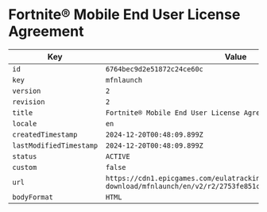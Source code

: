 # Fortnite® Mobile End User License Agreement

| Key | Value |
| --- | ----- |
| `id` | `6764bec9d2e51872c24ce60c` |
| `key` | `mfnlaunch` |
| `version` | `2` |
| `revision` | `2` |
| `title` | `Fortnite® Mobile End User License Agreement` |
| `locale` | `en` |
| `createdTimestamp` | `2024-12-20T00:48:09.899Z` |
| `lastModifiedTimestamp` | `2024-12-20T00:48:09.899Z` |
| `status` | `ACTIVE` |
| `custom` | `false` |
| `url` | `https://cdn1.epicgames.com/eulatracking-download/mfnlaunch/en/v2/r2/2753fe851c9d1639e9c40b18bd343c9f.pdf` |
| `bodyFormat` | `HTML` |
